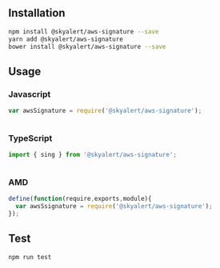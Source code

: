 
## Installation
```sh
npm install @skyalert/aws-signature --save
yarn add @skyalert/aws-signature
bower install @skyalert/aws-signature --save
```
## Usage
### Javascript
```javascript
var awsSignature = require('@skyalert/aws-signature');
```
```sh
```
### TypeScript
```typescript
import { sing } from '@skyalert/aws-signature';

```
```sh
```
### AMD
```javascript
define(function(require,exports,module){
  var awsSsignature = require('@skyalert/aws-signature');
});
```
## Test
```sh
npm run test
```

